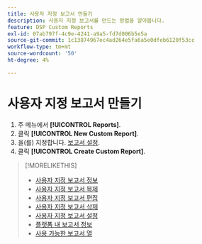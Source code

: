 ```yaml
---
title: 사용자 지정 보고서 만들기
description: 사용자 지정 보고서를 만드는 방법을 알아봅니다.
feature: DSP Custom Reports
exl-id: 07ab797f-4c9e-4241-a9a5-fd7d006b5e5a
source-git-commit: 1c13874967ec4ad264e5fa6a5e0dfeb6120f53cc
workflow-type: tm+mt
source-wordcount: '50'
ht-degree: 4%

---
```


# 사용자 지정 보고서 만들기

1. 주 메뉴에서 **[!UICONTROL Reports]**.
1. 클릭 **[!UICONTROL New Custom Report]**.
1. 을(를) 지정합니다. [보고서 설정](/help/dsp/reports/report-settings.md).
1. 클릭 **[!UICONTROL Create Custom Report]**.

>[!MORELIKETHIS]
>
>* [사용자 지정 보고서 정보](/help/dsp/reports/report-about.md)
>* [사용자 지정 보고서 복제](/help/dsp/reports/report-copy.md)
>* [사용자 지정 보고서 편집](/help/dsp/reports/report-edit.md)
>* [사용자 지정 보고서 삭제](/help/dsp/reports/report-delete.md)
>* [사용자 지정 보고서 설정](/help/dsp/reports/report-settings.md)
>* [플랫폼 내 보고서 정보](/help/dsp/campaign-management/reports/campaign-reports-about.md)
>* [사용 가능한 보고서 열](/help/dsp/reports/report-columns.md)


